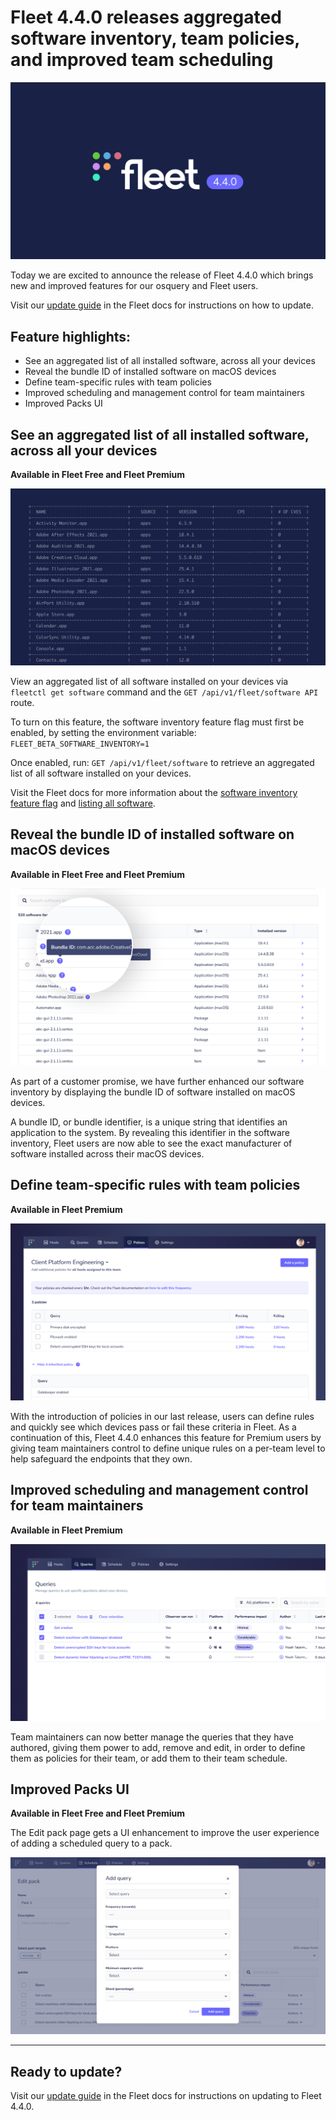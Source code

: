 # Fleet 4.4.0 releases aggregated software inventory, team policies, and improved team scheduling

![Fleet 4.4.0](../website/assets/images/articles/fleet-4.4.0-cover-1600x900@2x.jpg)

Today we are excited to announce the release of Fleet 4.4.0 which brings new and improved features for our osquery and Fleet users.

Visit our [update guide](https://fleetdm.com/docs/using-fleet/updating-fleet) in the Fleet docs for instructions on how to update.

## Feature highlights:

- See an aggregated list of all installed software, across all your devices
- Reveal the bundle ID of installed software on macOS devices
- Define team-specific rules with team policies
- Improved scheduling and management control for team maintainers
- Improved Packs UI

## See an aggregated list of all installed software, across all your devices
**Available in Fleet Free and Fleet Premium**

![Aggregated list of all installed software](../website/assets/images/articles/fleet-4.4.0-1-700x393@2x.png)

View an aggregated list of all software installed on your devices via `fleetctl get software` command and the `GET /api/v1/fleet/software API` route.

To turn on this feature, the software inventory feature flag must first be enabled, by setting the environment variable: `FLEET_BETA_SOFTWARE_INVENTORY=1`

Once enabled, run: `GET /api/v1/fleet/software` to retrieve an aggregated list of all software installed on your devices.

Visit the Fleet docs for more information about the [software inventory feature flag](https://fleetdm.com/docs/deploying/configuration#software-inventory) and [listing all software](https://fleetdm.com/docs/rest-api/software).

## Reveal the bundle ID of installed software on macOS devices
**Available in Fleet Free and Fleet Premium**

![Reveal the bundle ID of installed software](../website/assets/images/articles/fleet-4.4.0-2-700x393@2x.png)

As part of a customer promise, we have further enhanced our software inventory by displaying the bundle ID of software installed on macOS devices.

A bundle ID, or bundle identifier, is a unique string that identifies an application to the system. By revealing this identifier in the software inventory, Fleet users are now able to see the exact manufacturer of software installed across their macOS devices.

## Define team-specific rules with team policies
**Available in Fleet Premium**

![Define team-specific rules with team policies](../website/assets/images/articles/fleet-4.4.0-3-700x393@2x.png)

With the introduction of policies in our last release, users can define rules and quickly see which devices pass or fail these criteria in Fleet. As a continuation of this, Fleet 4.4.0 enhances this feature for Premium users by giving team maintainers control to define unique rules on a per-team level to help safeguard the endpoints that they own.

## Improved scheduling and management control for team maintainers
**Available in Fleet Premium**

![Improved scheduling and management control for team maintainers](../website/assets/images/articles/fleet-4.4.0-4-700x393@2x.png)

Team maintainers can now better manage the queries that they have authored, giving them power to add, remove and edit, in order to define them as policies for their team, or add them to their team schedule.

## Improved Packs UI
**Available in Fleet Free and Fleet Premium**

The Edit pack page gets a UI enhancement to improve the user experience of adding a scheduled query to a pack.

![Improved packs UI](../website/assets/images/articles/fleet-4.4.0-5-700x393@2x.png)

---

## Ready to update?

Visit our [update guide](https://fleetdm.com/docs/using-fleet/updating-fleet) in the Fleet docs for instructions on updating to Fleet 4.4.0.

<meta name="category" value="releases">
<meta name="authorFullName" value="Mike Thomas">
<meta name="authorGitHubUsername" value="mike-j-thomas">
<meta name="publishedOn" value="2021-10-07">
<meta name="articleTitle" value="Fleet 4.4.0 releases aggregated software inventory, team policies, and improved team scheduling">
<meta name="articleImageUrl" value="../website/assets/images/articles/fleet-4.4.0-cover-1600x900@2x.jpg">